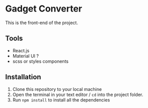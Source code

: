 # Gadget Converter

This is the front-end of the project.

## Tools

- React.js
- Material UI ?
- scss or styles components

## Installation

1. Clone this repository to your local machine
2. Open the terminal in your text editor / `cd` into the project folder.
3. Run `npm install` to install all the dependencies
